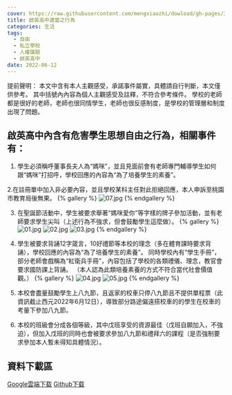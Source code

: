 ```yaml
---
cover: https://raw.githubusercontent.com/mengxiaozhi/dowload/gh-pages/300
title: 啟英高中適當之行為
categories: 生活
tags:
  - 自由
  - 私立學校
  - 人權議題
  - 啟英高中
date: 2022-06-12
---
```

提前聲明：
本文中含有本人主觀感受，承諾事件屬實，具體請自行判斷，本文僅供參考。
其中括號內內容為個人主觀感受及註釋，不符合參考條件。
學校的老師都是很好的老師，老師也很同情學生，老師也很反感制度，是學校的管理層和制度出現了問題。

## 啟英高中內含有危害學生思想自由之行為，相關事件有：
1. 學生必須稱呼董事長夫人為“媽咪”，並且見面前會有老師專門輔導學生如何跟“媽咪”打招呼，學校回應的內容為“為了培養學生的素養”。

2.在註冊單中加入非必要內容，並且學校某科主任對此拒絕回應，本人申訴至桃園市教育局後無果。
{% gallery %}
![07.jpg](https://raw.githubusercontent.com/mengxiaozhi/dowload/gh-pages/LINE_capture_671021262.073622.JPG)
{% endgallery %}

3. 在聖誕節活動中，學生被要求舉著“媽咪愛你”等字樣的牌子參加活動，並有老師要求學生尖叫（上述行為不強求，但會鼓勵學生這麼做）。
{% gallery %}
![01.jpg](https://raw.githubusercontent.com/mengxiaozhi/dowload/gh-pages/01.JPG)
![02.jpg](https://raw.githubusercontent.com/mengxiaozhi/dowload/gh-pages/02.JPG)
![03.jpg](https://raw.githubusercontent.com/mengxiaozhi/dowload/gh-pages/03.JPG)
{% endgallery %}

4. 學生被要求背誦12字箴言，10好禮節等本校的理念（多在體育課時要求背誦），學校回應的內容為“為了培養學生的素養”。
同時學校內有“學生手冊”，部分老師會戲稱為“紅衛兵手冊”，內容包括了學校的各類禮儀、理念，教官會要求國防課上背誦。
（本人認為此類培養素養的方式不符合當代社會價值觀。）
{% gallery %}
![04.jpg](https://raw.githubusercontent.com/mengxiaozhi/dowload/gh-pages/04.JPG)
![05.jpg](https://raw.githubusercontent.com/mengxiaozhi/dowload/gh-pages/05.JPG)
{% endgallery %}

5. 本校會盡量鼓勵學生上八九節，且返家的校車只停八九節且不提供單程票（此資訊截止西元2022年6月12日），導致部分路途偏遠搭校車的的學生在校車的考量下參加八九節。

6. 本校的班級會分成各個等級，其中戊班享受的資源最佳（戊班自願加入，不強迫），但加入戊班的同時也會被要求參加八九節和禮拜六的課程（是否強制要求參加本人暫未得知具體情況）。

## 資料下載區
[Google雲端下载](https://drive.google.com/file/d/1rbsRec6vwhRmdxu3szj8iiY6-TWNjeb-/view?usp=sharing)
[Github下载](https://raw.githubusercontent.com/mengxiaozhi/dowload/gh-pages/%E5%B0%81%E5%AD%98.zip)


